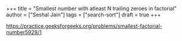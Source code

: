 +++
title = "Smallest number with atleast N trailing zeroes in factorial"
author = ["Seshal Jain"]
tags = ["search-sort"]
draft = true
+++

<https://practice.geeksforgeeks.org/problems/smallest-factorial-number5929/1>
